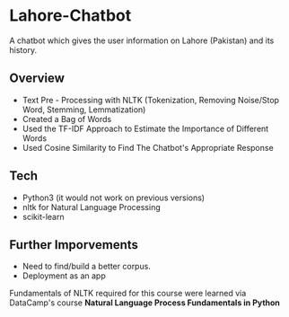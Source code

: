 # Lahore-Chatbot
A chatbot which gives the user information on Lahore (Pakistan) and its history.

## Overview 

- Text Pre - Processing with NLTK (Tokenization, Removing Noise/Stop Word, Stemming, Lemmatization)
- Created a Bag of Words
- Used the TF-IDF Approach to Estimate the Importance of Different Words
- Used Cosine Similarity to Find The Chatbot's Appropriate Response

## Tech

- Python3 (it would not work on previous versions)
- nltk for Natural Language Processing
- scikit-learn

## Further Imporvements

- Need to find/build a better corpus.
- Deployment as an app

Fundamentals of NLTK required for this course were learned via DataCamp's course **Natural Language Process Fundamentals in Python**




